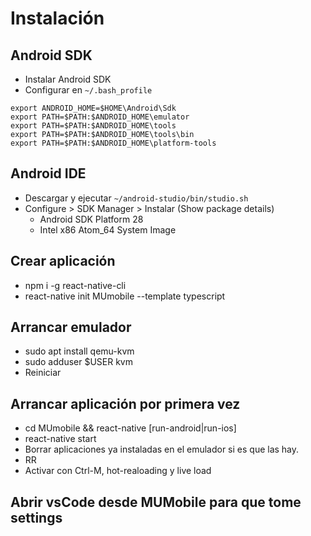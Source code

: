 # Instalación

## Android SDK

- Instalar Android SDK
- Configurar en `~/.bash_profile`

```
export ANDROID_HOME=$HOME\Android\Sdk
export PATH=$PATH:$ANDROID_HOME\emulator
export PATH=$PATH:$ANDROID_HOME\tools
export PATH=$PATH:$ANDROID_HOME\tools\bin
export PATH=$PATH:$ANDROID_HOME\platform-tools
```

## Android IDE

- Descargar y ejecutar `~/android-studio/bin/studio.sh`
- Configure > SDK Manager > Instalar (Show package details)
  - Android SDK Platform 28
  - Intel x86 Atom_64 System Image

## Crear aplicación

- npm i -g react-native-cli
- react-native init MUmobile --template typescript

## Arrancar emulador

- sudo apt install qemu-kvm
- sudo adduser \$USER kvm
- Reiniciar

## Arrancar aplicación por primera vez

- cd MUmobile && react-native [run-android|run-ios]
- react-native start
- Borrar aplicaciones ya instaladas en el emulador si es que las hay.
- RR
- Activar con Ctrl-M, hot-realoading y live load

## Abrir vsCode desde MUMobile para que tome settings
